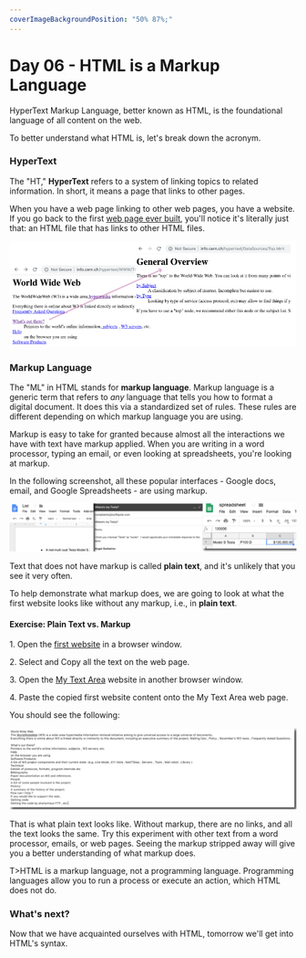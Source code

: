 ```yaml
---
coverImageBackgroundPosition: "50% 87%;"
---
```


# Day 06 - HTML is a Markup Language

HyperText Markup Language, better known as HTML, is the foundational language of all content on the web.

To better understand what HTML is, let's break down the acronym.  

### HyperText

The "HT," **HyperText** refers to a system of linking topics to related information.  In short, it means a page that links to other pages.  

When you have a web page linking to other web pages, you have a website.  If you go back to the first [web page ever built](http://info.cern.ch/hypertext/WWW/TheProject.html), you'll notice it's literally just that: an HTML file that has links to other HTML files.

![](public/assets/3-website-links.png)

### Markup Language

The "ML" in HTML stands for **markup language**.  Markup language is a generic term that refers to *any* language that tells you how to format a digital document.  It does this via a standardized set of rules.  These rules are different depending on which markup language you are using.

Markup is easy to take for granted because almost all the interactions we have with text have markup applied.  When you are writing in a word processor, typing an email, or even looking at spreadsheets, you're looking at markup. 

In the following screenshot, all these popular interfaces - Google docs, email, and Google Spreadsheets - are using markup.  

![](public/assets/4-doc-email-spreadsheet.png)

Text that does not have markup is called **plain text**, and it's unlikely that you see it very often. 

To help demonstrate what markup does, we are going to look at what the first website looks like without any markup, i.e., in **plain text**. 

#### Exercise: Plain Text vs. Markup 
1\. Open the [first website](http://info.cern.ch/hypertext/WWW/TheProject.html) in a browser window.

2\. Select and Copy all the text on the web page.

3\. Open the [My Text Area](http://www.mytextarea.com/) website in another browser window.

4\. Paste the copied first website content onto the My Text Area web page.

You should see the following:

![](public/assets/5-plain-text.png)

That is what plain text looks like.  Without markup, there are no links, and all the text looks the same.  Try this experiment with other text from a word processor, emails, or web pages.  Seeing the markup stripped away will give you a better understanding of what markup does.   

T>HTML is a markup language, not a programming language.  Programming languages allow you to run a process or execute an action, which HTML does not do.

### What's next?

Now that we have acquainted ourselves with HTML, tomorrow we'll get into HTML's syntax.